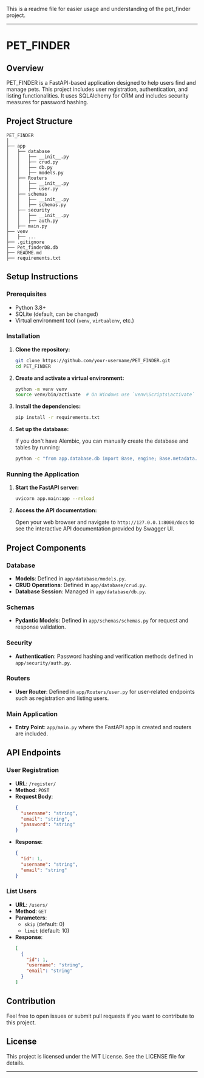This is a readme file for easier usage and understanding of the pet_finder project.

---

# PET_FINDER

## Overview

PET_FINDER is a FastAPI-based application designed to help users find and manage pets. This project includes user registration, authentication, and listing functionalities. It uses SQLAlchemy for ORM and includes security measures for password hashing.

## Project Structure

```
PET_FINDER
│
├── app
│   ├── database
│   │   ├── __init__.py
│   │   ├── crud.py
│   │   ├── db.py
│   │   ├── models.py
│   ├── Routers
│   │   ├── __init__.py
│   │   ├── user.py
│   ├── schemas
│   │   ├── __init__.py
│   │   ├── schemas.py
│   ├── security
│   │   ├── __init__.py
│   │   ├── auth.py
│   ├── main.py
├── venv
│   ├── ...
├── .gitignore
├── Pet_finderDB.db
├── README.md
├── requirements.txt
```

## Setup Instructions

### Prerequisites

- Python 3.8+
- SQLite (default, can be changed)
- Virtual environment tool (`venv`, `virtualenv`, etc.)

### Installation

1. **Clone the repository:**

   ```bash
   git clone https://github.com/your-username/PET_FINDER.git
   cd PET_FINDER
   ```

2. **Create and activate a virtual environment:**

   ```bash
   python -m venv venv
   source venv/bin/activate  # On Windows use `venv\Scripts\activate`
   ```

3. **Install the dependencies:**

   ```bash
   pip install -r requirements.txt
   ```

4. **Set up the database:**

   If you don't have Alembic, you can manually create the database and tables by running:

   ```bash
   python -c "from app.database.db import Base, engine; Base.metadata.create_all(bind=engine)"
   ```

### Running the Application

1. **Start the FastAPI server:**

   ```bash
   uvicorn app.main:app --reload
   ```

2. **Access the API documentation:**

   Open your web browser and navigate to `http://127.0.0.1:8000/docs` to see the interactive API documentation provided by Swagger UI.

## Project Components

### Database

- **Models**: Defined in `app/database/models.py`.
- **CRUD Operations**: Defined in `app/database/crud.py`.
- **Database Session**: Managed in `app/database/db.py`.

### Schemas

- **Pydantic Models**: Defined in `app/schemas/schemas.py` for request and response validation.

### Security

- **Authentication**: Password hashing and verification methods defined in `app/security/auth.py`.

### Routers

- **User Router**: Defined in `app/Routers/user.py` for user-related endpoints such as registration and listing users.

### Main Application

- **Entry Point**: `app/main.py` where the FastAPI app is created and routers are included.

## API Endpoints

### User Registration

- **URL**: `/register/`
- **Method**: `POST`
- **Request Body**:
  ```json
  {
    "username": "string",
    "email": "string",
    "password": "string"
  }
  ```
- **Response**:
  ```json
  {
    "id": 1,
    "username": "string",
    "email": "string"
  }
  ```

### List Users

- **URL**: `/users/`
- **Method**: `GET`
- **Parameters**:
  - `skip` (default: 0)
  - `limit` (default: 10)
- **Response**:
  ```json
  [
    {
      "id": 1,
      "username": "string",
      "email": "string"
    }
  ]
  ```

## Contribution

Feel free to open issues or submit pull requests if you want to contribute to this project.

## License

This project is licensed under the MIT License. See the LICENSE file for details.

---
